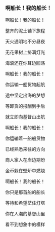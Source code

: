 ### 啊船长！我的船长！

啊船长！我的船长！

整齐的泥土铺下旅程

天火通明地不分昼夜

无花果树上挤满灯光

海浪还在你耳边回荡



啊船长！我的船长！

你运输一船货物起航

途中坚定出海的梦想

等卸货的报酬到手后

就立即向基督山出航



啊船长！我的船长！

你运输着一船船货物

已经熟悉来往的方向

商人家人在岸边期盼

金币躲在壁炉中燃烧



啊船长！我的船长！

你只是那首船的船长

等待和希望茫住灯塔

你在人潮的基督山里

看不到想象中的模样

